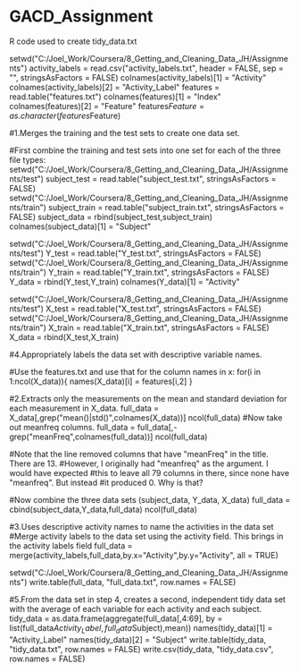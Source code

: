 # GACD_Assignment

R code used to create tidy_data.txt

  setwd("C:/Joel_Work/Coursera/8_Getting_and_Cleaning_Data_JH/Assignments")
  activity_labels = read.csv("activity_labels.txt", header = FALSE, sep = "", stringsAsFactors = FALSE)
  colnames(activity_labels)[1] = "Activity"
  colnames(activity_labels)[2] = "Activity_Label"
  features = read.table("features.txt")
  colnames(features)[1] = "Index"
  colnames(features)[2] = "Feature"
  features$Feature = as.character(features$Feature)
  
  #1.Merges the training and the test sets to create one data set.
  
  #First combine the training and test sets into one set for each of the three file types:
  setwd("C:/Joel_Work/Coursera/8_Getting_and_Cleaning_Data_JH/Assignments/test")
  subject_test = read.table("subject_test.txt", stringsAsFactors = FALSE)
  setwd("C:/Joel_Work/Coursera/8_Getting_and_Cleaning_Data_JH/Assignments/train")
  subject_train = read.table("subject_train.txt", stringsAsFactors = FALSE)
  subject_data = rbind(subject_test,subject_train)
  colnames(subject_data)[1] = "Subject"
  
  
  setwd("C:/Joel_Work/Coursera/8_Getting_and_Cleaning_Data_JH/Assignments/test")
  Y_test = read.table("Y_test.txt", stringsAsFactors = FALSE)
  setwd("C:/Joel_Work/Coursera/8_Getting_and_Cleaning_Data_JH/Assignments/train")
  Y_train = read.table("Y_train.txt", stringsAsFactors = FALSE)
  Y_data = rbind(Y_test,Y_train)
  colnames(Y_data)[1] = "Activity"
  
  setwd("C:/Joel_Work/Coursera/8_Getting_and_Cleaning_Data_JH/Assignments/test")
  X_test = read.table("X_test.txt", stringsAsFactors = FALSE)
  setwd("C:/Joel_Work/Coursera/8_Getting_and_Cleaning_Data_JH/Assignments/train")
  X_train = read.table("X_train.txt", stringsAsFactors = FALSE)
  X_data = rbind(X_test,X_train)
  
  #4.Appropriately labels the data set with descriptive variable names.
  
  #Use the features.txt and use that for the column names in x:
  for(i in 1:ncol(X_data)){
    names(X_data)[i] = features[i,2]
  }
  
  #2.Extracts only the measurements on the mean and standard deviation for each measurement in X_data.
  full_data = X_data[,grep("mean()|std()",colnames(X_data))]
  ncol(full_data)
  #Now take out meanfreq columns.
  full_data = full_data[,-grep("meanFreq",colnames(full_data))]
  ncol(full_data)
  
  #Note that the line removed columns that have "meanFreq" in the title. There are 13.
  #However, I originally had "meanfreq" as the argument. I would have expected
  #this to leave all 79 columns in there, since none have "meanfreq". But instead
  #it produced 0. Why is that?
  
  #Now combine the three data sets (subject_data, Y_data, X_data)
  full_data = cbind(subject_data,Y_data,full_data)
  ncol(full_data)
  
  #3.Uses descriptive activity names to name the activities in the data set
  #Merge activity labels to the data set using the activity field. This brings in the activity labels field
  full_data = merge(activity_labels,full_data,by.x="Activity",by.y="Activity", all = TRUE)
  
  setwd("C:/Joel_Work/Coursera/8_Getting_and_Cleaning_Data_JH/Assignments")
  write.table(full_data, "full_data.txt", row.names = FALSE)
  
  #5.From the data set in step 4, creates a second, independent tidy data set with the average of each variable for each activity and each subject.
  tidy_data = as.data.frame(aggregate(full_data[,4:69], by = list(full_data$Activity_Label, full_data$Subject),mean))
  names(tidy_data)[1] = "Activity_Label"
  names(tidy_data)[2] = "Subject"
  write.table(tidy_data, "tidy_data.txt", row.names = FALSE)
  write.csv(tidy_data, "tidy_data.csv", row.names = FALSE)